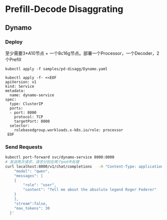 # Prefill-Decode Disaggrating

## Dynamo
### Deploy
至少需要3*A10节点 + 一个8c16g节点。部署一个Processor，一个Decoder，2个Prefill
```
kubectl apply -f samples/pd-disagg/Dynamo.yaml 

kubectl apply -f- <<EOF
apiVersion: v1
kind: Service
metadata:
  name: dynamo-service
spec:
  type: ClusterIP
  ports:
  - port: 8000
    protocol: TCP
    targetPort: 8000
  selector:
    rolebasedgroup.workloads.x-k8s.io/role: processor
 EOF
```
### Send Requests
```bash
kubectl port-forward svc/dynamo-service 8000:8000
# 发送两次请求，请求分别在两个pod中处理
curl localhost:8000/v1/chat/completions   -H "Content-Type: application/json"   -d '{
    "model": "qwen",
    "messages": [
    {
        "role": "user",
        "content": "Tell me about the absolute legend Roger Federer"
    }
    ],
    "stream":false,
    "max_tokens": 30
  }'

```
